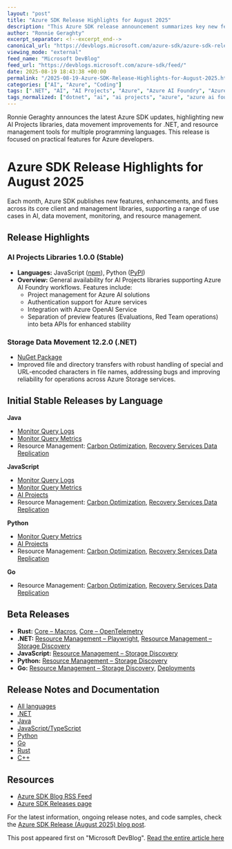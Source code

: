 ```yaml
---
layout: "post"
title: "Azure SDK Release Highlights for August 2025"
description: "This Azure SDK release announcement summarizes key new features and improvements for August 2025, including updates to AI Projects libraries for JavaScript and Python, enhancements for Storage Data Movement in .NET, and new resource management libraries across multiple languages. Developers will find comprehensive details about stable and beta releases, as well as essential bug fixes and expanded support for Azure AI workflows and data movement scenarios."
author: "Ronnie Geraghty"
excerpt_separator: <!--excerpt_end-->
canonical_url: "https://devblogs.microsoft.com/azure-sdk/azure-sdk-release-august-2025/"
viewing_mode: "external"
feed_name: "Microsoft DevBlog"
feed_url: "https://devblogs.microsoft.com/azure-sdk/feed/"
date: 2025-08-19 18:43:38 +00:00
permalink: "/2025-08-19-Azure-SDK-Release-Highlights-for-August-2025.html"
categories: ["AI", "Azure", "Coding"]
tags: [".NET", "AI", "AI Projects", "Azure", "Azure AI Foundry", "Azure OpenAI Service", "Azure SDK", "Carbon Optimization", "Client Libraries", "Coding", "Data Movement", "Go", "JavaScript", "Management Libraries", "Monitor Query Logs", "Monitor Query Metrics", "News", "Python", "Recovery Services", "Release Notes", "Resource Management", "Rust", "SDK", "Storage Discovery"]
tags_normalized: ["dotnet", "ai", "ai projects", "azure", "azure ai foundry", "azure openai service", "azure sdk", "carbon optimization", "client libraries", "coding", "data movement", "go", "javascript", "management libraries", "monitor query logs", "monitor query metrics", "news", "python", "recovery services", "release notes", "resource management", "rust", "sdk", "storage discovery"]
---
```


Ronnie Geraghty announces the latest Azure SDK updates, highlighting new AI Projects libraries, data movement improvements for .NET, and resource management tools for multiple programming languages. This release is focused on practical features for Azure developers.<!--excerpt_end-->

# Azure SDK Release Highlights for August 2025

Each month, Azure SDK publishes new features, enhancements, and fixes across its core client and management libraries, supporting a range of use cases in AI, data movement, monitoring, and resource management.

## Release Highlights

### AI Projects Libraries 1.0.0 (Stable)

- **Languages:** JavaScript ([npm](https://www.npmjs.com/package/@azure/ai-projects/v/1.0.0)), Python ([PyPI](https://pypi.org/project/azure-ai-projects/1.0.0/))
- **Overview:** General availability for AI Projects libraries supporting Azure AI Foundry workflows. Features include:
  - Project management for Azure AI solutions
  - Authentication support for Azure services
  - Integration with Azure OpenAI Service
  - Separation of preview features (Evaluations, Red Team operations) into beta APIs for enhanced stability

### Storage Data Movement 12.2.0 (.NET)

- [NuGet Package](https://www.nuget.org/packages/Azure.Storage.DataMovement/12.2.0)
- Improved file and directory transfers with robust handling of special and URL-encoded characters in file names, addressing bugs and improving reliability for operations across Azure Storage services.

## Initial Stable Releases by Language

**Java**

- [Monitor Query Logs](https://central.sonatype.com/artifact/com.azure/azure-monitor-query-logs/1.0.0)
- [Monitor Query Metrics](https://central.sonatype.com/artifact/com.azure/azure-monitor-query-metrics/1.0.0)
- Resource Management: [Carbon Optimization](https://central.sonatype.com/artifact/com.azure.resourcemanager/azure-resourcemanager-carbonoptimization/1.0.0), [Recovery Services Data Replication](https://central.sonatype.com/artifact/com.azure.resourcemanager/azure-resourcemanager-recoveryservicesdatareplication/1.0.0)

**JavaScript**

- [Monitor Query Logs](https://www.npmjs.com/package/@azure/monitor-query-logs/v/1.0.0)
- [Monitor Query Metrics](https://www.npmjs.com/package/@azure/monitor-query-metrics/v/1.0.0)
- [AI Projects](https://www.npmjs.com/package/@azure/ai-projects/v/1.0.0)
- Resource Management: [Carbon Optimization](https://www.npmjs.com/package/@azure/arm-carbonoptimization/v/1.0.0), [Recovery Services Data Replication](https://www.npmjs.com/package/@azure/arm-recoveryservicesdatareplication/v/1.0.0)

**Python**

- [Monitor Query Metrics](https://pypi.org/project/azure-monitor-querymetrics/1.0.0/)
- [AI Projects](https://pypi.org/project/azure-ai-projects/1.0.0/)
- Resource Management: [Carbon Optimization](https://pypi.org/project/azure-mgmt-carbonoptimization/1.0.0/), [Recovery Services Data Replication](https://pypi.org/project/azure-mgmt-recoveryservicesdatareplication/1.0.0/)

**Go**

- Resource Management: [Carbon Optimization](https://pkg.go.dev/github.com/Azure/azure-sdk-for-go/sdk/resourcemanager/carbonoptimization/armcarbonoptimization@v1.0.0), [Recovery Services Data Replication](https://pkg.go.dev/github.com/Azure/azure-sdk-for-go/sdk/resourcemanager/recoveryservicesdatareplication/armrecoveryservicesdatareplication@v1.0.0)

## Beta Releases

- **Rust:** [Core – Macros](https://crates.io/crates/azure_core_macros/0.1.0), [Core – OpenTelemetry](https://crates.io/crates/azure_core_opentelemetry/0.1.0)
- **.NET:** [Resource Management – Playwright](https://www.nuget.org/packages/Azure.ResourceManager.Playwright/1.0.0-beta.1), [Resource Management – Storage Discovery](https://www.nuget.org/packages/Azure.ResourceManager.StorageDiscovery/1.0.0-beta.1)
- **JavaScript:** [Resource Management – Storage Discovery](https://www.npmjs.com/package/@azure/arm-storagediscovery/v/1.0.0-beta.1)
- **Python:** [Resource Management – Storage Discovery](https://pypi.org/project/azure-mgmt-storagediscovery/1.0.0b1/)
- **Go:** [Resource Management – Storage Discovery](https://pkg.go.dev/github.com/Azure/azure-sdk-for-go/sdk/resourcemanager/storagediscovery/armstoragediscovery@v0.1.0), [Deployments](https://pkg.go.dev/github.com/Azure/azure-sdk-for-go/sdk/resourcemanager/resources/armdeployments@v0.1.0)

## Release Notes and Documentation

- [All languages](https://azure.github.io/azure-sdk/releases/2025-08/index.html)
- [.NET](https://azure.github.io/azure-sdk/releases/2025-08/dotnet.html)
- [Java](https://azure.github.io/azure-sdk/releases/2025-08/java.html)
- [JavaScript/TypeScript](https://azure.github.io/azure-sdk/releases/2025-08/js.html)
- [Python](https://azure.github.io/azure-sdk/releases/2025-08/python.html)
- [Go](https://azure.github.io/azure-sdk/releases/2025-08/go.html)
- [Rust](https://azure.github.io/azure-sdk/releases/2025-08/rust.html)
- [C++](https://azure.github.io/azure-sdk/releases/2025-08/cpp.html)

## Resources

- [Azure SDK Blog RSS Feed](https://devblogs.microsoft.com/azure-sdk/feed/)
- [Azure SDK Releases page](https://aka.ms/azsdk/releases)

For the latest information, ongoing release notes, and code samples, check the [Azure SDK Release (August 2025) blog post](https://devblogs.microsoft.com/azure-sdk/azure-sdk-release-august-2025/).

This post appeared first on "Microsoft DevBlog". [Read the entire article here](https://devblogs.microsoft.com/azure-sdk/azure-sdk-release-august-2025/)
